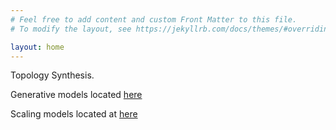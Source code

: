 ```yaml
---
# Feel free to add content and custom Front Matter to this file.
# To modify the layout, see https://jekyllrb.com/docs/themes/#overriding-theme-defaults

layout: home
---
```


Topology Synthesis.

Generative models located [here](generation)

Scaling models located at [here](scaling)
